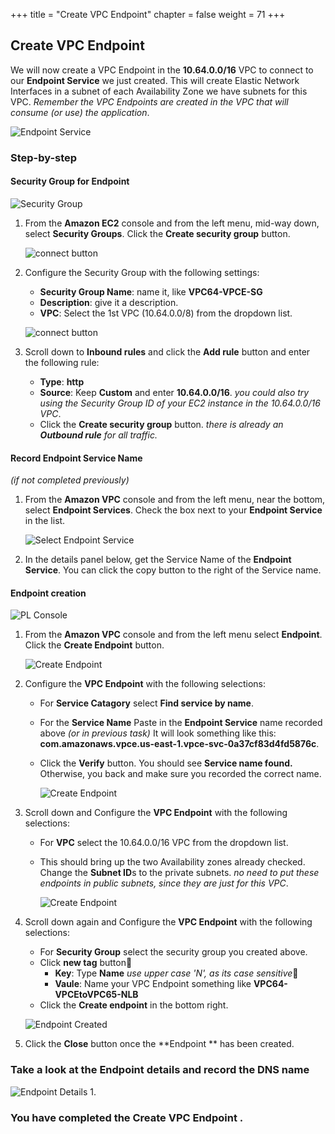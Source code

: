 +++
title = "Create VPC Endpoint"
chapter = false
weight = 71
+++

## Create VPC Endpoint
We will now create a VPC Endpoint in the **10.64.0.0/16** VPC to connect to our **Endpoint Service** we just created. This will create Elastic Network Interfaces in a subnet of each Availability Zone we have subnets for this VPC. 
_Remember the VPC Endpoints are created in the VPC that will consume (or use) the application_.

![Endpoint Service](/images/pl-vpce-diagram.png)

### Step-by-step



#### Security Group for Endpoint
   ![Security Group](/images/nlb-sg-list.png)
1. From the **Amazon EC2** console and from the left menu, mid-way down, select **Security Groups**. Click the **Create security group** button.

   ![connect button](/images/pl-vpce-sg-basic.png)

1. Configure the Security Group with the following settings:
   - **Security Group Name**: name it, like **VPC64-VPCE-SG**
   - **Description**: give it a description.
   - **VPC**: Select the 1st VPC (10.64.0.0/8) from the dropdown list.

   ![connect button](/images/pl-vpce-sg-rules.png)
1. Scroll down to **Inbound rules** and click the **Add rule** button and enter the following rule:
   - **Type**: **http**
   - **Source**: Keep **Custom** and enter **10.64.0.0/16**. _you could also try using the Security Group ID of your EC2 instance in the 10.64.0.0/16 VPC_.
   - Click the **Create security group** button. _there is already an **Outbound rule** for all traffic._


#### Record Endpoint Service Name 
_(if not completed previously)_
1. From the **Amazon VPC** console and from the left menu, near the bottom, select **Endpoint Services**. Check the box next to your **Endpoint Service** in the list.

   ![Select Endpoint Service](/images/pl-vpces-details.png)

1. In the details panel below, get the Service Name of the **Endpoint Service**. You can click the copy button to the right of the Service name.

#### Endpoint creation
![PL Console](/images/pl-vpce-list.png)

1. From the **Amazon VPC** console and from the left menu select **Endpoint**. Click the **Create Endpoint** button.

    ![Create Endpoint](/images/pl-vpce-create.png)

1. Configure the **VPC Endpoint** with the following selections:
    - For **Service Catagory** select **Find service by name**.
    - For the **Service Name** Paste in the **Endpoint Service** name recorded above _(or in previous task)_ It will look something like this: **com.amazonaws.vpce.us-east-1.vpce-svc-0a37cf83d4fd5876c**.
    - Click the **Verify** button. You should see **Service name found.** Otherwise, you back and make sure you recorded the correct name.

       ![Create Endpoint](/images/pl-vpce-create-vpc.png)

1. Scroll down and Configure the **VPC Endpoint** with the following selections:
    - For **VPC** select the 10.64.0.0/16 VPC from the dropdown list.
    - This should bring up the two Availability zones already checked. Change the **Subnet ID**s to the private subnets. _no need to put these endpoints in public subnets, since they are just for this VPC_. 
    
       ![Create Endpoint](/images/pl-vpce-create-sgtag.png)

1. Scroll down again and Configure the **VPC Endpoint** with the following selections:
    - For **Security Group** select the security group you created above.
    - Click **new tag** button
        - **Key**: Type **Name** _use upper case 'N', as its case sensitive_
        - **Vaule**: Name your VPC Endpoint something like **VPC64-VPCEtoVPC65-NLB**
    - Click the **Create endpoint** in the bottom right.
    


    ![Endpoint Created](/images/pl-vpce-created.png)

1. Click the **Close** button once the **Endpoint ** has been created.

### Take a look at the Endpoint details and record the DNS name

   ![Endpoint Details](/images/pl-vpce-created.png)
1. 


### You have completed the Create VPC Endpoint .
